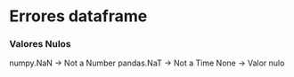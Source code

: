 # Errores dataframe

### Valores Nulos
numpy.NaN -> Not a Number
pandas.NaT -> Not a Time
None -> Valor nulo